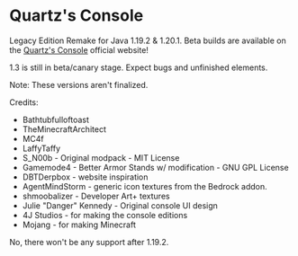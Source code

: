 # Quartz's Console
Legacy Edition Remake for Java 1.19.2 & 1.20.1.
Beta builds are available on the [Quartz's Console](https://quartzsconsole.novassite.net) official website!

1.3 is still in beta/canary stage.  Expect bugs and unfinished elements.

Note: These versions aren't finalized.

Credits:
- Bathtubfulloftoast
- TheMinecraftArchitect
- MC4f
- LaffyTaffy
- S_N00b - Original modpack - MIT License
- Gamemode4 - Better Armor Stands w/ modification - GNU GPL License
- DBTDerpbox - website inspiration
- AgentMindStorm - generic icon textures from the Bedrock addon.
- shmoobalizer - Developer Art+ textures
- Julie "Danger" Kennedy - Original console UI design
- 4J Studios - for making the console editions
- Mojang - for making Minecraft

No, there won't be any support after 1.19.2.
